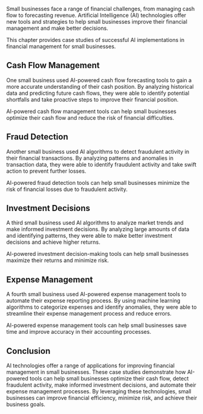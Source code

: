 
Small businesses face a range of financial challenges, from managing cash flow to forecasting revenue. Artificial Intelligence (AI) technologies offer new tools and strategies to help small businesses improve their financial management and make better decisions.

This chapter provides case studies of successful AI implementations in financial management for small businesses.

Cash Flow Management
--------------------

One small business used AI-powered cash flow forecasting tools to gain a more accurate understanding of their cash position. By analyzing historical data and predicting future cash flows, they were able to identify potential shortfalls and take proactive steps to improve their financial position.

AI-powered cash flow management tools can help small businesses optimize their cash flow and reduce the risk of financial difficulties.

Fraud Detection
---------------

Another small business used AI algorithms to detect fraudulent activity in their financial transactions. By analyzing patterns and anomalies in transaction data, they were able to identify fraudulent activity and take swift action to prevent further losses.

AI-powered fraud detection tools can help small businesses minimize the risk of financial losses due to fraudulent activity.

Investment Decisions
--------------------

A third small business used AI algorithms to analyze market trends and make informed investment decisions. By analyzing large amounts of data and identifying patterns, they were able to make better investment decisions and achieve higher returns.

AI-powered investment decision-making tools can help small businesses maximize their returns and minimize risk.

Expense Management
------------------

A fourth small business used AI-powered expense management tools to automate their expense reporting process. By using machine learning algorithms to categorize expenses and identify anomalies, they were able to streamline their expense management process and reduce errors.

AI-powered expense management tools can help small businesses save time and improve accuracy in their accounting processes.

Conclusion
----------

AI technologies offer a range of applications for improving financial management in small businesses. These case studies demonstrate how AI-powered tools can help small businesses optimize their cash flow, detect fraudulent activity, make informed investment decisions, and automate their expense management processes. By leveraging these technologies, small businesses can improve financial efficiency, minimize risk, and achieve their business goals.
